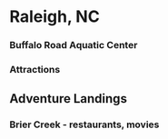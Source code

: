 # Raleigh, NC
### Buffalo Road Aquatic Center
### Attractions
## Adventure Landings
### Brier Creek - restaurants, movies

